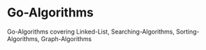 # Go-Algorithms
Go-Algorithms covering Linked-List, Searching-Algorithms, Sorting-Algorithms, Graph-Algorithms
